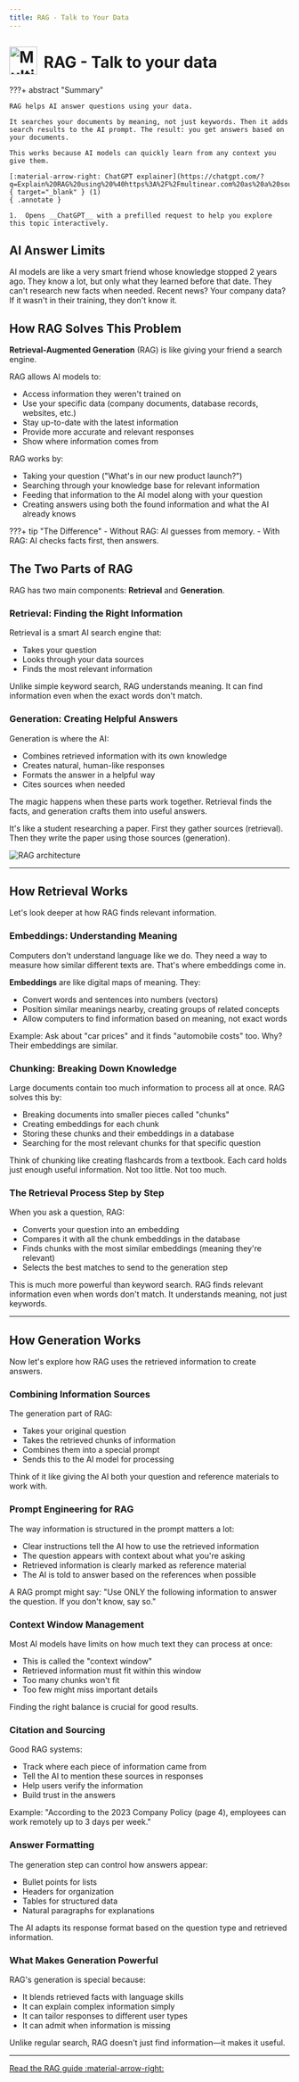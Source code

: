 ```yaml
---
title: RAG - Talk to Your Data
---
```


# <img src="../assets/images/logo.png" alt="Multinear Logo" width="50" style="vertical-align: middle; margin-top: -10px; margin-right: 5px" /> RAG - Talk to your data

???+ abstract "Summary"

    RAG helps AI answer questions using your data. 
    
    It searches your documents by meaning, not just keywords. Then it adds search results to the AI prompt. The result: you get answers based on your documents. 
    
    This works because AI models can quickly learn from any context you give them.

    [:material-arrow-right: ChatGPT explainer](https://chatgpt.com/?q=Explain%20RAG%20using%20%40https%3A%2F%2Fmultinear.com%20as%20a%20source.%20Start%20with%20asking%20me%20questions%20to%20understand%20the%20persona%20and%20what%20I%20want%20to%20learn%20or%20solve%2C%20and%20fine%20tune%20your%20explanations%20accordingly){ target="_blank" } (1)
    { .annotate }

    1.  Opens __ChatGPT__ with a prefilled request to help you explore this topic interactively.

## AI Answer Limits

AI models are like a very smart friend whose knowledge stopped 2 years ago. They know a lot, but only what they learned before that date. They can't research new facts when needed. Recent news? Your company data? If it wasn't in their training, they don't know it.

## How RAG Solves This Problem

**Retrieval-Augmented Generation** (RAG) is like giving your friend a search engine.

RAG allows AI models to:

- Access information they weren't trained on
- Use your specific data (company documents, database records, websites, etc.)
- Stay up-to-date with the latest information
- Provide more accurate and relevant responses
- Show where information comes from

RAG works by:

- Taking your question ("What's in our new product launch?")
- Searching through your knowledge base for relevant information
- Feeding that information to the AI model along with your question
- Creating answers using both the found information and what the AI already knows

???+ tip "The Difference"
    - Without RAG: AI guesses from memory. 
    - With RAG: AI checks facts first, then answers.

## The Two Parts of RAG

RAG has two main components: **Retrieval** and **Generation**.

### Retrieval: Finding the Right Information

Retrieval is a smart AI search engine that:

- Takes your question
- Looks through your data sources
- Finds the most relevant information

Unlike simple keyword search, RAG understands meaning. It can find information even when the exact words don't match.

### Generation: Creating Helpful Answers

Generation is where the AI:

- Combines retrieved information with its own knowledge
- Creates natural, human-like responses
- Formats the answer in a helpful way
- Cites sources when needed

The magic happens when these parts work together. Retrieval finds the facts, and generation crafts them into useful answers.

It's like a student researching a paper. First they gather sources (retrieval). Then they write the paper using those sources (generation).

<img src="../assets/images/rag-architecture.png" alt="RAG architecture" />

---

## How Retrieval Works

Let's look deeper at how RAG finds relevant information.

### Embeddings: Understanding Meaning

Computers don't understand language like we do. They need a way to measure how similar different texts are. That's where embeddings come in.

**Embeddings** are like digital maps of meaning. They:

- Convert words and sentences into numbers (vectors)
- Position similar meanings nearby, creating groups of related concepts
- Allow computers to find information based on meaning, not exact words

Example: Ask about "car prices" and it finds "automobile costs" too. Why? Their embeddings are similar.

### Chunking: Breaking Down Knowledge

Large documents contain too much information to process all at once. RAG solves this by:

- Breaking documents into smaller pieces called "chunks"
- Creating embeddings for each chunk
- Storing these chunks and their embeddings in a database
- Searching for the most relevant chunks for that specific question

Think of chunking like creating flashcards from a textbook. Each card holds just enough useful information. Not too little. Not too much.

### The Retrieval Process Step by Step

When you ask a question, RAG:

- Converts your question into an embedding
- Compares it with all the chunk embeddings in the database
- Finds chunks with the most similar embeddings (meaning they're relevant)
- Selects the best matches to send to the generation step

This is much more powerful than keyword search. RAG finds relevant information even when words don't match. It understands meaning, not just keywords.

---

## How Generation Works

Now let's explore how RAG uses the retrieved information to create answers.

### Combining Information Sources

The generation part of RAG:

- Takes your original question
- Takes the retrieved chunks of information
- Combines them into a special prompt
- Sends this to the AI model for processing

Think of it like giving the AI both your question and reference materials to work with.

### Prompt Engineering for RAG

The way information is structured in the prompt matters a lot:

- Clear instructions tell the AI how to use the retrieved information
- The question appears with context about what you're asking
- Retrieved information is clearly marked as reference material
- The AI is told to answer based on the references when possible

A RAG prompt might say: "Use ONLY the following information to answer the question. If you don't know, say so."

### Context Window Management

Most AI models have limits on how much text they can process at once:

- This is called the "context window"
- Retrieved information must fit within this window
- Too many chunks won't fit
- Too few might miss important details

Finding the right balance is crucial for good results.

### Citation and Sourcing

Good RAG systems:

- Track where each piece of information came from
- Tell the AI to mention these sources in responses
- Help users verify the information
- Build trust in the answers

Example: "According to the 2023 Company Policy (page 4), employees can work remotely up to 3 days per week."

### Answer Formatting

The generation step can control how answers appear:

- Bullet points for lists
- Headers for organization
- Tables for structured data
- Natural paragraphs for explanations

The AI adapts its response format based on the question type and retrieved information.

### What Makes Generation Powerful

RAG's generation is special because:

- It blends retrieved facts with language skills
- It can explain complex information simply
- It can tailor responses to different user types
- It can admit when information is missing

Unlike regular search, RAG doesn't just find information—it makes it useful.


---

[Read the RAG guide :material-arrow-right:](guides/rag.md)
